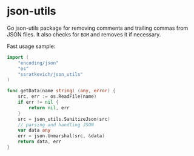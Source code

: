 # json-utils

Go json-utils package for removing comments and trailing commas from JSON files. It also checks for `BOM` and removes it if necessary.


Fast usage sample:

``` go
import (
	"encoding/json"
	"os"
    "ssratkevich/json_utils"
)

func getData(name string) (any, error) {
	src, err := os.ReadFile(name)
	if err != nil {
		return nil, err
	}
	src = json_utils.SanitizeJson(src)
	// parsing and handling JSON
	var data any
	err = json.Unmarshal(src, &data)
	return data, err
}

```
